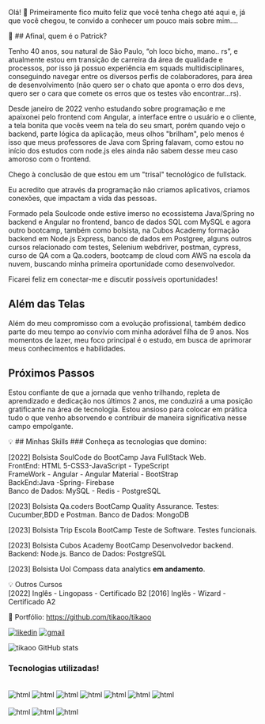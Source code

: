 Olá! 👋
Primeiramente fico muito feliz que você tenha chego até aqui e, já que você chegou, te convido a conhecer um pouco mais sobre mim....

🔸 ## Afinal, quem é o Patrick?

Tenho 40 anos, sou natural de São Paulo, “oh loco bicho, mano.. rs”, e atualmente estou em transição de carreira da área de qualidade e processos, por isso já possuo experiência em squads multidisciplinares, conseguindo navegar entre os diversos perfis de colaboradores, para área de desenvolvimento (não quero ser o chato que aponta o erro dos devs, quero ser o cara que comete os erros que os testes vão encontrar...rs).

Desde janeiro de 2022 venho estudando sobre programação e me apaixonei pelo frontend com Angular, a interface entre o usuário e o cliente, a tela bonita que vocês veem na tela do seu smart, porém quando vejo o backend, parte lógica da aplicação, meus olhos "brilham", pelo menos é isso que meus professores de Java com Spring falavam, como estou no início dos estudos com node.js eles ainda não sabem desse meu caso amoroso com o frontend.

Chego à conclusão de que estou em um "trisal" tecnológico de fullstack.

Eu acredito que através da programação não criamos aplicativos, criamos conexões, que impactam a vida das pessoas.

Formado pela Soulcode onde estive imerso no ecossistema Java/Spring no backend e Angular no frontend, banco de dados SQL com MySQL e agora outro bootcamp, também como bolsista, na Cubos Academy formação backend em Node.js Express, banco de dados em Postgree, alguns outros cursos relacionado com testes, Selenium webdriver, postman, cypress, curso de QA com a Qa.coders, bootcamp de cloud com AWS na escola da nuvem, buscando minha primeira oportunidade como desenvolvedor.

Ficarei feliz em conectar-me e discutir possíveis oportunidades!

## Além das Telas

Além do meu compromisso com a evolução profissional, também dedico parte do meu tempo ao convívio com minha adorável filha de 9 anos. Nos momentos de lazer, meu foco principal é o estudo, em busca de aprimorar meus conhecimentos e habilidades.

## Próximos Passos

Estou confiante de que a jornada que venho trilhando, repleta de aprendizado e dedicação nos últimos 2 anos, me conduzirá a uma posição gratificante na área de tecnologia. Estou ansioso para colocar em prática tudo o que venho absorvendo e contribuir de maneira significativa nesse campo empolgante.


💡  ## Minhas Skills
    ### Conheça as tecnologias que domino:

[2022] Bolsista SoulCode do BootCamp Java FullStack Web. <br/>
FrontEnd: HTML 5-CSS3-JavaScript - TypeScript  <br/>
FrameWork - Angular - Angular Material - BootStrap <br/>
BackEnd:Java -Spring- Firebase <br/>
Banco de Dados: MySQL - Redis - PostgreSQL  <br/>

[2023] Bolsista Qa.coders BootCamp Quality Assurance. 
Testes: Cucumber,BDD e Postman.
Banco de Dados: MongoDB

[2023] Bolsista Trip Escola BootCamp Teste de Software. 
Testes funcionais.

[2023] Bolsista Cubos Academy BootCamp Desenvolvedor backend. 
Backend: Node.js.
Banco de Dados: PostgreSQL

[2023] Bolsista Uol Compass data analytics **em andamento**. 


💡 Outros Cursos  
[2022] Inglês - Lingopass - Certificado B2
[2016] Inglês - Wizard - Certificado A2

🔹 Portfólio: https://github.com/tikaoo/tikaoo

[![likedin](https://img.shields.io/badge/LinkedIn-0077B5?style=for-the-badge&logo=linkedin&logoColor=white)](https://www.linkedin.com/in/patrick-cavalcante-gomes/)
[![gmail](https://img.shields.io/badge/Gmail-D14836?style=for-the-badge&logo=gmail&logoColor=white)](patrick.cavalcante.gomes@gmail.com)

![tikaoo GitHub stats](https://github-readme-stats.vercel.app/api?username=tikaoo&show_icons=true&theme=onedark)

### Tecnologias utilizadas!

<div style="display:inline_block"><br/>
    <img align="center" alt="html" src="https://img.shields.io/badge/HTML-239120?style=for-the-badge&logo=html5&logoColor=white"/>
    <img align="center" alt="html" src="https://img.shields.io/badge/CSS-239120?&style=for-the-badge&logo=css3&logoColor=white"/>
    <img align="center" alt="html" src="https://img.shields.io/badge/JavaScript-F7DF1E?style=for-the-badge&logo=javascript&logoColor=black"/>
    <img align="center" alt="html" src="https://img.shields.io/badge/TypeScript-007ACC?style=for-the-badge&logo=typescript&logoColor=white"/>    
    <img align="center" alt="html" src="https://img.shields.io/badge/Java-ED8B00?style=for-the-badge&logo=java&logoColor=white"/>
    <img align="center" alt="html" src="https://img.shields.io/badge/spring-%236DB33F.svg?style=for-the-badge&logo=spring&logoColor=white"/>
    <img align="center" alt="html" src="https://img.shields.io/badge/Angular-DD0031?style=for-the-badge&logo=angular&logoColor=white"/> <br/> <br/>
    <img align="center" alt="html" src="https://img.shields.io/badge/node.js-6DA55F?style=for-the-badge&logo=node.js&logoColor=white"/> 
    <img align="center" alt="html" src="https://img.shields.io/badge/-cypress-%23E5E5E5?style=for-the-badge&logo=cypress&logoColor=058a5e"/> 
    <img align="center" alt="html" src="https://img.shields.io/badge/-selenium-%43B02A?style=for-the-badge&logo=selenium&logoColor=white"/>     <br/> 
    
</div>

